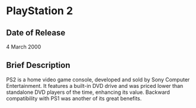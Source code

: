 
# PlayStation 2

## Date of Release
4 March 2000

## Brief Description
PS2 is a home video game console, developed and sold by Sony Computer Entertainment. It features a built-in DVD drive and was priced lower than standalone DVD players of the time, enhancing its value. Backward compatibility with PS1 was another of its great benefits.
